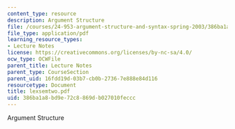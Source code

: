 ```yaml
---
content_type: resource
description: Argument Structure
file: /courses/24-953-argument-structure-and-syntax-spring-2003/386ba1a8bd9e72c8869db027010feccc_lexsemtwo.pdf
file_type: application/pdf
learning_resource_types:
- Lecture Notes
license: https://creativecommons.org/licenses/by-nc-sa/4.0/
ocw_type: OCWFile
parent_title: Lecture Notes
parent_type: CourseSection
parent_uid: 16fdd19d-03b7-cb0b-2736-7e888e84d116
resourcetype: Document
title: lexsemtwo.pdf
uid: 386ba1a8-bd9e-72c8-869d-b027010feccc
---
```

Argument Structure